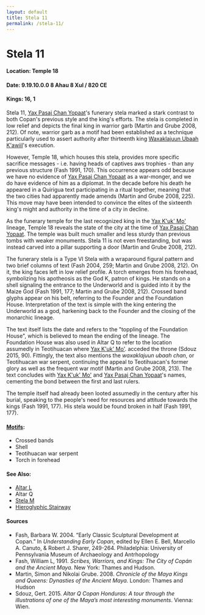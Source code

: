 ```yaml
---
layout: default
title: Stela 11
permalink: /stela-11/
---
```


# Stela 11

#### <strong>Location</strong>: Temple 18
#### <strong>Date</strong>: 9.19.10.0.0 8 Ahau 8 Xul / 820 CE
#### <strong>Kings</strong>: 16, 1

Stela 11, <a href="{{site.baseurl}}/yax-pasaj-chan-yopaat">Yax Pasaj Chan Yopaat</a>'s funerary stela marked a stark contrast to both Copan's previous style and the king's efforts. The stela is completed in low relief and depicts the final king in warrior garb (Martin and Grube 2008, 212). Of note, warrior garb as a motif had been established as a technique particularly used to assert authority after thirteenth king <a href="{{site.baseurl}}/waxaklajuun-ubaah-kawiil">Waxaklajuun Ubaah K'awiil</a>'s execution.

However, Temple 18, which houses this stela, provides more specific sacrifice messages - i.e. having heads of captives aws trophies - than any previous structure (Fash 1991, 170). This occurrence appears odd because we have no evidence of <a href="{{site.baseurl}}/yax-pasaj-chan-yopaat">Yax Pasaj Chan Yopaat</a> as a war-monger, and we do have evidence of him as a diplomat. In the decade before his death he appeared in a Quirigua text participating in a ritual together, meaning that the two cities had apparently made amends (Martin and Grube 2008, 225). This move may have been intended to convince the elites of the sixteenth king's might and authority in the time of a city in decline.

As the funerary temple for the last recognized king in the <a href="{{site.baseurl}}/yax-kuk-mo">Yax K'uk' Mo'</a> lineage, Temple 18 reveals the state of the city at the time of <a href="{{site.baseurl}}/yax-pasaj-chan-yopaat">Yax Pasaj Chan Yopaat</a>. The temple was built much smaller and less sturdy than previous tombs with weaker monuments. Stela 11 is not even freestanding, but was instead carved into a pillar supporting a door (Martin and Grube 2008, 212).

The funerary stela is a Type VI Stela with a wraparound figural pattern and two brief columns of text (Fash 2004, 259; Martin and Grube 2008, 212). On it, the king faces left in low relief profile. A torch emerges from his forehead, symbolizing his apotheosis as the God K, patron of kings. He stands on a shell signaling the entrance to the Underworld and is guided into it by the Maize God (Fash 1991, 177; Martin and Grube 2008, 212). Crossed band glyphs appear on his belt, referring to the Founder and the Foundation House. Interpretation of the text is simple with the king entering the Underworld as a god, harkening back to the Founder and the closing of the monarchic lineage.

The text itself lists the date and refers to the "toppling of the Foundation House", which is believed to mean the ending of the lineage. The Foundation House was also used in Altar Q to refer to the location assumedly in Teotihuacan where <a href="{{site.baseurl}}/yax-kuk-mo">Yax K'uk' Mo'</a>. acceded the throne (Sdouz 2015, 90). Fittingly, the text also mentions the <em>waxaklajuun ubaah chan</em>, or Teotihuacan war serpent, continuing the appeal to Teotihuacan's former glory as well as the frequent war motif (Martin and Grube 2008, 213). The text concludes with <a href="{{site.baseurl}}/yax-kuk-mo">Yax K'uk' Mo'</a> and <a href="{{site.baseurl}}/yax-pasaj-chan-yopaat">Yax Pasaj Chan Yopaat</a>'s names, cementing the bond between the first and last rulers.

The temple itself had already been looted assumedly in the century after his burial, speaking to the people's need for resources and attitude towards the kings (Fash 1991, 177). His stela would be found broken in half (Fash 1991, 177).

#### <strong><a href="{{site.baseurl}}/motif-glossary">Motifs</a></strong>:
<ul>
<li>Crossed bands</li>
<li>Shell</li>
<li>Teotihuacan war serpent</li>
<li>Torch in forehead</li>
</ul>

#### <strong>See Also</strong>:
<ul>
<li><a href="{{site.baseurl}}/altar-l">Altar L</a></li>
<li>Altar Q</li>
<li><a href="{{site.baseurl}}/stela-m">Stela M</a></li>
<li><a href="{{site.baseurl}}/hieroglyphic-stairway">Hieroglyphic Stairway</a></li>
</ul>

#### <strong>Sources</strong>
<ul>
<li>Fash, Barbara W. 2004. “Early Classic Sculptural Development at Copan.” In <cite>Understanding Early Copan</cite>, edited by Ellen E. Bell, Marcello A. Canuto, & Robert J. Sharer, 249-264. Philadelphia: University of Pennsylvania Museum of Archaeology and Antrhopology</li>
<li>Fash, William L, 1991. <cite>Scribes, Warriors, and Kings: The City of Copán and the Ancient Maya</cite>. New York: Thames and Hudson.</li>
<li>Martin, Simon and Nikolai Grube. 2008. <cite>Chronicle of the Maya Kings and Queens: Dynasties of the Ancient Maya.</cite> London: Thames and Hudson</li>
<li>Sdouz, Gert. 2015. <cite>Altar Q Copan Honduras: A tour through the illustrations of one of the Maya’s most interesting monuments</cite>. Vienna: Wien.</li>
</ul>
